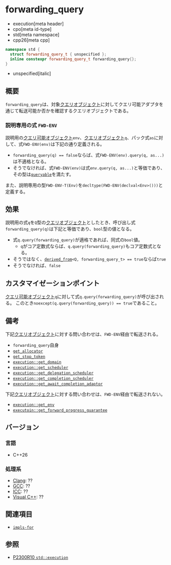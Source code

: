 # forwarding_query
* execution[meta header]
* cpo[meta id-type]
* std[meta namespace]
* cpp26[meta cpp]

```cpp
namespace std {
  struct forwarding_query_t { unspecified };
  inline constexpr forwarding_query_t forwarding_query{};
}
```
* unspecified[italic]

## 概要
`forwarding_query`は、対象[クエリオブジェクト](queryable.md)に対してクエリ可能アダプタを通じて転送可能か否かを確認するクエリオブジェクトである。


### 説明専用の式 `FWD-ENV`
説明用の[クエリ可能オブジェクト](queryable.md)`env`、[クエリオブジェクト](queryable.md)`q`、パック式`as`に対して、式`FWD-ENV(env)`は下記の通り定義される。

- `forwarding_query(q) == false`ならば、式`FWD-ENV(env).query(q, as...)`は不適格となる。
- そうでなければ、式`FWD-ENV(env)`は式`env.query(q, as...)`と等価であり、その型は[`queryable`](queryable.md)を満たす。

また、説明専用の型`FWD-ENV-T(Env)`を`decltype(FWD-ENV(declval<Env>()))`と定義する。


## 効果
説明用の式`q`を`Q`型の[クエリオブジェクト](queryable.md)としたとき、呼び出し式`forwarding_query(q)`は下記と等価であり、`bool`型の値となる。

- 式`q.query(forwarding_query)`が適格であれば、同式の`bool`値。
    - `q`がコア定数式ならば、`q.query(forwarding_query)`もコア定数式となる。
- そうではなく、[`derived_from`](/reference/concepts/derived_from.md)`<Q, forwarding_query_t> == true`ならば`true`
- そうでなければ、`false`


## カスタマイゼーションポイント
[クエリ可能オブジェクト](queryable.md)`q`に対して式`q.query(forwarding_query)`が呼び出される。
このとき`noexcept(q.query(forwarding_query)) == true`であること。


## 備考
下記[クエリオブジェクト](queryable.md)に対する問い合わせは、`FWD-ENV`経由で転送される。

- `forwarding_query`自身
- [`get_allocator`](get_allocator.md)
- [`get_stop_token`](get_stop_token.md)
- [`execution::get_domain`](execution/get_domain.md)
- [`execution::get_scheduler`](execution/get_scheduler.md)
- [`execution::get_delegation_scheduler`](execution/get_delegation_scheduler.md)
- [`execution::get_completion_scheduler`](execution/get_completion_scheduler.md)
- [`execution::get_await_completion_adaptor`](execution/get_await_completion_adaptor.md)

下記[クエリオブジェクト](queryable.md)に対する問い合わせは、`FWD-ENV`経由で転送されない。

- [`execution::get_env`](execution/get_env.md)
- [`executoin::get_forward_progress_guarantee`](execution/get_forward_progress_guarantee.md)


## バージョン
### 言語
- C++26

### 処理系
- [Clang](/implementation.md#clang): ??
- [GCC](/implementation.md#gcc): ??
- [ICC](/implementation.md#icc): ??
- [Visual C++](/implementation.md#visual_cpp): ??


## 関連項目
- [`impls-for`](execution/impls-for.md)


## 参照
- [P2300R10 `std::execution`](https://www.open-std.org/jtc1/sc22/wg21/docs/papers/2024/p2300r10.html)

